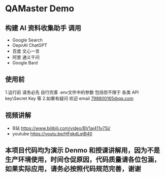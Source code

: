 # QAMaster Demo
## 构建 AI 资料收集助手  调用
* Google Search
* OepnAI ChatGPT
* 百度  文心一言
* 阿里  通义千问
* Google Bard

## 使用前
1.运行前 请务必先 自行完善 .env文件中的参数  包括但不限于 各类 API key\Secret Key 等
2.如果有疑问 欢迎 email 798800165@qq.com


## 视频讲解
* B站       https://www.bilibili.com/video/BV1aj411y7Si/
* youtube   https://youtu.be/HFqkdLqtB40

## 本项目代码均为演示 Denmo 和授课讲解用，因为不是生产环境使用，时间仓促原因，代码质量请各位包涵，如果实际应用，请务必按照代码规范完善，谢谢


